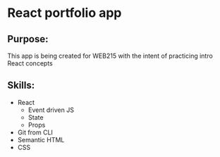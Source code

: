 # React portfolio app

## Purpose:

This app is being created for WEB215 with the intent of practicing intro React concepts

## Skills:

- React
  - Event driven JS
  - State
  - Props
- Git from CLI
- Semantic HTML
- CSS
